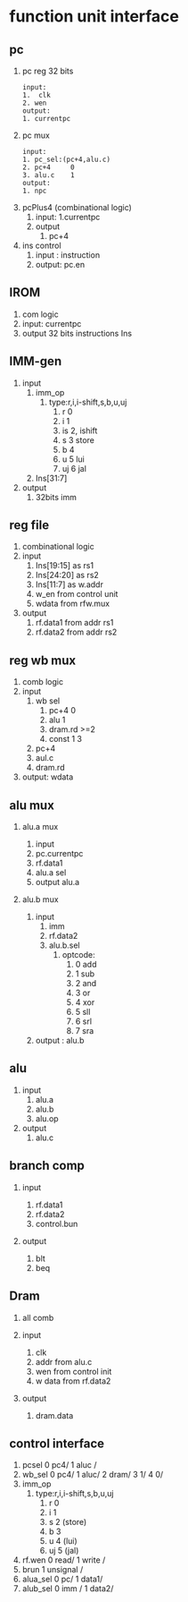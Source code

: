 # function unit interface

## pc

1. pc reg 32 bits
   ```
   input:
   1.  clk 
   2. wen
   output:
   1. currentpc
   ```
2. pc mux
   ```
   input:
   1. pc_sel:(pc+4,alu.c)
   2. pc+4     0
   3. alu.c    1
   output:
   1. npc
   ```
3. pcPlus4 (combinational logic)
   1. input:
      1.currentpc
   2. output
      1. pc+4
4. ins control
   1. input : instruction
   2. output: pc.en

## IROM

1. com logic
2. input: currentpc
3. output 32 bits instructions Ins

## IMM-gen

1. input
   1. imm_op
      1. type:r,i,i-shift,s,b,u,uj
         1. r 0
         2. i 1
         3. is 2, ishift
         4. s 3 store
         5. b 4
         6. u 5 lui
         7. uj 6 jal
   2. Ins[31:7]
2. output
   1. 32bits imm

## reg file

1. combinational logic
2. input
   1. Ins[19:15] as rs1
   2. Ins[24:20] as rs2
   3. Ins[11:7] as w.addr
   4. w_en from control unit
   5. wdata from rfw.mux
3. output
   1. rf.data1 from addr rs1
   2. rf.data2 from addr rs2

## reg wb mux

1. comb logic
2. input
   1. wb sel
      1. pc+4	0
      2. alu		1
      3. dram.rd   >=2
      4.  const 1    3
   2. pc+4
   3. aul.c
   4. dram.rd
3. output: wdata

## alu mux

1. alu.a mux

   1. input
   2. pc.currentpc
   3. rf.data1
   4. alu.a sel
   5. output alu.a
2. alu.b mux

   1. input
      1. imm
      2. rf.data2
      3. alu.b.sel
         1. optcode:
            1. 0	add
            2. 1	sub
            3. 2 	and
            4. 3	or
            5. 4	xor
            6. 5	sll
            7. 6	srl
            8. 7	sra
   2. output : alu.b

## alu

1. input
   1. alu.a
   2. alu.b
   3. alu.op
2. output
   1. alu.c

## branch comp

1. input

   1. rf.data1
   2. rf.data2
   3. control.bun
2. output

   1. blt
   2. beq

## Dram

1. all comb
2. input

   1. clk
   2. addr from alu.c
   3. wen from control init
   4. w data from rf.data2
3. output

   1. dram.data

## control interface
1. pcsel 
   0  pc4/
   1 aluc /
2. wb_sel 
   0  pc4/
   1  aluc/
   2  dram/
   3  1/
   4  0/
3. imm_op
     1. type:r,i,i-shift,s,b,u,uj
        1. r  0
        2. i  1
        3. s  2 (store)
        4. b  3
        5. u  4 (lui)
        6. uj 5 (jal)
4. rf.wen 
   0 read/
   1 write /
5. brun 
   1 unsignal /
6. alua_sel 
   0 pc/
   1 data1/
7. alub_sel 
   0 imm /
   1 data2/

